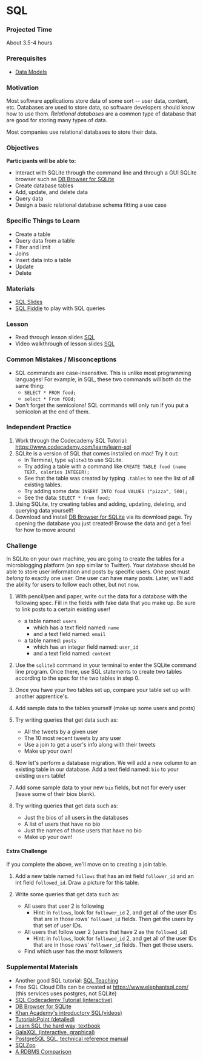 # SQL

### Projected Time

About 3.5-4 hours

### Prerequisites

- [Data Models](./sql.md)

### Motivation

Most software applications store data of some sort -- user data, content, etc. Databases are used to store data, so software developers should know how to use them. _Relational databases_ are a common type of database that are good for storing many types of data.

Most companies use relational databases to store their data.

### Objectives

**Participants will be able to:**

- Interact with SQLite through the command line and through a GUI SQLite browser such as [DB Browser for SQLite](https://sqlitebrowser.org/)
- Create database tables
- Add, update, and delete data
- Query data
- Design a basic relational database schema fitting a use case

### Specific Things to Learn

- Create a table
- Query data from a table
- Filter and limit
- Joins
- Insert data into a table
- Update
- Delete

### Materials

- [SQL Slides](https://docs.google.com/presentation/d/1xK7_t_yJcu4RcBkj0Gv-t5uyBCNr0g4cHKqAJSxNwY0/edit)
- [SQL Fiddle](http://sqlfiddle.com/) to play with SQL queries

### Lesson

- Read through lesson slides [SQL](https://docs.google.com/presentation/d/1xK7_t_yJcu4RcBkj0Gv-t5uyBCNr0g4cHKqAJSxNwY0/edit)
- Video walkthrough of lesson slides [SQL](https://drive.google.com/file/d/1V0bk3fH_8PsRE3Vz4J3qe3TTiqBClT6y/view)

### Common Mistakes / Misconceptions

- SQL commands are case-insensitive. This is unlike most programming languages! For example, in SQL, these two commands will both do the same thing:
  - `SELECT * FROM food;`
  - `select * From fOOd;`
- Don't forget the semicolons! SQL commands will only run if you put a semicolon at the end of them.

### Independent Practice

1. Work through the Codecademy SQL Tutorial: https://www.codecademy.com/learn/learn-sql
2. SQLite is a version of SQL that comes installed on mac! Try it out:
   - In Terminal, type `sqlite3` to use SQLite.
   - Try adding a table with a command like `CREATE TABLE food (name TEXT, calories INTEGER);`
   - See that the table was created by typing `.tables` to see the list of all existing tables.
   - Try adding some data: `INSERT INTO food VALUES ("pizza", 500);`
   - See the data: `SELECT * from food;`
3. Using SQLite, try creating tables and adding, updating, deleting, and querying data yourself!
4. Download and install [DB Browser for SQLite](https://sqlitebrowser.org/) via its download page. Try opening the database you just created! Browse the data and get a feel for how to move around

### Challenge

In SQLite on your own machine, you are going to create the tables for a microblogging platform (an app similar to Twitter). Your database should be able to store user information and posts by specific users. One post must _belong to_ exactly one user. One user can have many posts. Later, we'll add the ability for users to follow each other, but not now.

1. With pencil/pen and paper, write out the data for a database with the following spec. Fill in the fields with fake data that you make up. Be sure to link posts to a certain existing user!

   - a table named: `users`
     - which has a text field named: `name`
     - and a text field named: `email`
   - a table named: `posts`
     - which has an integer field named: `user_id`
     - and a text field named: `content`

2. Use the `sqlite3` command in your terminal to enter the SQLite command line program. Once there, use SQL statements to create two tables according to the spec for the two tables in step 0.

3. Once you have your two tables set up, compare your table set up with another apprentice's.

4. Add sample data to the tables yourself (make up some users and posts)

5. Try writing queries that get data such as:

   - All the tweets by a given user
   - The 10 most recent tweets by any user
   - Use a join to get a user's info along with their tweets
   - Make up your own!

6. Now let's perform a database migration. We will add a new column to an existing table in our database. Add a text field named: `bio` to your existing `users` table!

7. Add some sample data to your new `bio` fields, but not for every user (leave some of their bios blank).

8. Try writing queries that get data such as:
   - Just the bios of all users in the databases
   - A list of users that have no bio
   - Just the names of those users that have no bio
   - Make up your own!

#### Extra Challenge

If you complete the above, we'll move on to creating a join table.

1. Add a new table named `follows` that has an int field `follower_id` and an int field `followed_id`. Draw a picture for this table.

2. Write some queries that get data such as:
   - All users that user 2 is following
     - Hint: in `follows`, look for `follower_id` 2, and get all of the user IDs that are in those rows' `followed_id` fields. Then get the users by that set of user IDs.
   - All users that follow user 2 (users that have 2 as the `followed_id`)
     - Hint: in `follows`, look for `followed_id` 2, and get all of the user IDs that are in those rows' `follower_id` fields. Then get those users.
   - Find which user has the most followers

### Supplemental Materials

- Another good SQL tutorial: [SQL Teaching](https://www.sqlteaching.com)
- Free SQL Cloud DBs can be created at https://www.elephantsql.com/ (this services uses postgres, not SQLite)
- [SQL Codecademy Tutorial (interactive)](https://www.codecademy.com/learn/learn-sql)
- [DB Browser for SQLite](https://sqlitebrowser.org/)
- [Khan Academy's introductory SQL(videos)](https://www.khanacademy.org/computing/computer-programming/sql/sql-basics/v/welcome-to-sql)
- [TutorialsPoint (detailed)](https://www.tutorialspoint.com/sql/)
- [Learn SQL the hard way, textbook](https://learncodethehardway.org/sql/)
- [GalaXQL (interactive, graphical)](http://sol.gfxile.net/galaxql.html)
- [PostgreSQL SQL, technical reference manual](https://www.postgresql.org/docs/current/static/sql.html)
- [SQLZoo](https://sqlzoo.net/wiki/SQL_Tutorial)
- [A RDBMS Comparison](https://www.digitalocean.com/community/tutorials/sqlite-vs-mysql-vs-postgresql-a-comparison-of-relational-database-management-systems)
